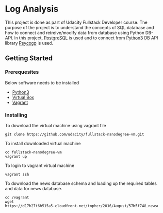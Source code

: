 # Log Analysis
This project is done as part of Udacity Fullstack Developer course. The purpose of the project is to understand the concepts of SQL database and how to connect and retreive/modify data from database using Python DB-API. In this project, [PostgreSQL](https://www.postgresql.org/about/) is used and to connect from [Python3](https://www.python.org/) DB API library [Psycogp](http://initd.org/psycopg/) is used.

## Getting Started
### Prerequesites
Below software needs to be installed
 - [Python3](https://www.python.org/downloads/) 
 - [Virtual Box](https://www.virtualbox.org/wiki/Downloads)
 - [Vagrant](https://www.vagrantup.com/downloads.html)

### Installing
To download the virtual machine using vagrant file
```
git clone https://github.com/udacity/fullstack-nanodegree-vm.git
```
To install downloaded virtual machine 
```
cd fullstack-nanodegree-vm
vagrant up
```
To login to vagrant virtual machine
```
vagrant ssh
```
To download the news database schema and loading up the required tables and data for news database.
```
cd /vagrant
wget https://d17h27t6h515a5.cloudfront.net/topher/2016/August/57b5f748_newsdata/newsdata.zip
unzip newsdata.zip
psql -d news -f newsdata.sql
```

### How to Run
```
git clone https://github.com/rajashekar/log_analysis.git
cd log_analysis
python3 report.py
```
Output is generated to sample_output.txt
```
vagrant@vagrant:/vagrant/log_analysis$ more sample_output.txt
What are the most popular three articles of all time?
Candidate is jerk, alleges rival - 338647 views
Bears love berries, alleges bear - 253801 views
Bad things gone, say good people - 170098 views

Who are the most popular article authors of all time?
Ursula La Multa - 507594 views
Rudolf von Treppenwitz - 423457 views
Anonymous Contributor - 170098 views
Markoff Chaney - 84557 views

On which days did more than 1% of requests lead to errors?
Jul 17, 2016 - 2.26% errors
```

